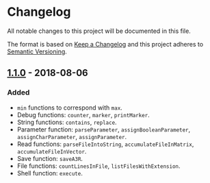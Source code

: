 # Changelog
All notable changes to this project will be documented in this file.

The format is based on [Keep a Changelog](http://keepachangelog.com/en/1.0.0/)
and this project adheres to [Semantic Versioning](http://semver.org/spec/v2.0.0.html).


## [1.1.0] - 2018-08-06
### Added
- `min` functions to correspond with `max`.
- Debug functions: `counter`, `marker`, `printMarker`.
- String functions: `contains`, `replace`.
- Parameter function: `parseParameter`, `assignBooleanParameter`, `assignCharParameter`, `assignParameter`.
- Read functions: `parseFileIntoString`, `accumulateFileInMatrix`, `accumulateFileInVector`.
- Save function: `saveA3R`.
- File functions: `countLinesInFile`, `listFilesWithExtension`.
- Shell function: `execute`.

[1.1.0]: https://github.com/olivierlacan/keep-a-changelog/compare/v1.1.0...HEAD
[1.0]: https://github.com/olivierlacan/keep-a-changelog/compare/v1.0...v1.1.0